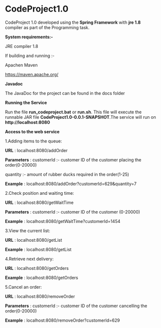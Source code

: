 # CodeProject1.0

CodeProject 1.0 developed using the <b>Spring Framework</b> with <b>jre 1.8</b> compiler as part of the Programming task.

<b>System requirements:-</b>

JRE compiler 1.8

If building and running :-

Apachen Maven

https://maven.apache.org/

<b>Javadoc</b>

The JavaDoc for the project can be found in the docs folder

<b>Running the Service </b>

Run the file <b>run_codeproject.bat</b> or <b>run.sh</b>. This file will execute the runnable JAR file <b>CodeProject1.0-0.0.1-SNAPSHOT</b>.The service will run on <b>http://localhost:8080</b>

<b> Access to the web service</b>

1.Adding items to the queue:

<b>URL</b>        : localhost:8080/addOrder

<b>Parameters</b> : customerId :- customer ID of the customer placing the order(0-20000)
 
 quantity :- amount of rubber ducks required in the order(1-25)

<b>Example</b> : localhost:8080/addOrder?customerId=629&quantity=7

2.Check position and waiting time:

<b>URL</b>        : localhost:8080/getWaitTime

<b>Parameters</b> : customerId :- customer ID of the customer (0-20000)
 
<b>Example</b> : localhost:8080/getWaitTime?customerId=1454

3.View the current list:

<b>URL</b>        : localhost:8080/getList

<b>Example</b> : localhost:8080/getList

4.Retrieve next delivery:

<b>URL</b>        : localhost:8080/getOrders

<b>Example</b> : localhost:8080/getOrders

5.Cancel an order:

<b>URL</b>        : localhost:8080/removeOrder

<b>Parameters</b> : customerId :- customer ID of the customer cancelling the order(0-20000)
 
<b>Example</b> : localhost:8080/removeOrder?customerId=629
    
